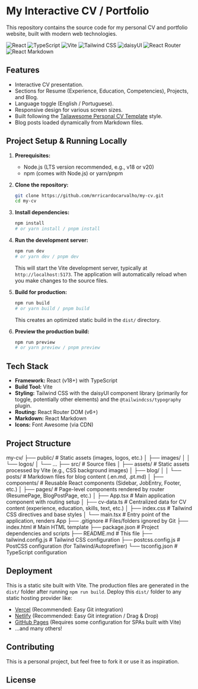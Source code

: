 # My Interactive CV / Portfolio

This repository contains the source code for my personal CV and portfolio website, built with modern web technologies.

![React](https://img.shields.io/badge/React-^18.2.0-61DAFB?logo=react)
![TypeScript](https://img.shields.io/badge/TypeScript-^5.2.2-3178C6?logo=typescript)
![Vite](https://img.shields.io/badge/Vite-^5.2.0-646CFF?logo=vite)
![Tailwind CSS](https://img.shields.io/badge/Tailwind_CSS-^3.4.1-06B6D4?logo=tailwindcss)
![daisyUI](https://img.shields.io/badge/daisyUI-^4.7.2-1ad1a5?logo=daisyui)
![React Router](https://img.shields.io/badge/React_Router-^6.22.3-CA4245?logo=reactrouter)
![React Markdown](https://img.shields.io/badge/React_Markdown-^10.1.0-blue)

<!-- Optional: Add a screenshot -->
<!-- ![Screenshot](link/to/your/screenshot.png) -->

## Features

*   Interactive CV presentation.
*   Sections for Resume (Experience, Education, Competencies), Projects, and Blog.
*   Language toggle (English / Portuguese).
*   Responsive design for various screen sizes.
*   Built following the [Tailawesome Personal CV Template](https://www.tailawesome.com/resources/personal-cv) style.
*   Blog posts loaded dynamically from Markdown files.

## Project Setup & Running Locally

1.  **Prerequisites:**
    *   Node.js (LTS version recommended, e.g., v18 or v20)
    *   npm (comes with Node.js) or yarn/pnpm

2.  **Clone the repository:**
    ```bash
    git clone https://github.com/mrricardocarvalho/my-cv.git
    cd my-cv
    ```

3.  **Install dependencies:**
    ```bash
    npm install
    # or yarn install / pnpm install
    ```

4.  **Run the development server:**
    ```bash
    npm run dev
    # or yarn dev / pnpm dev
    ```
    This will start the Vite development server, typically at `http://localhost:5173`. The application will automatically reload when you make changes to the source files.

5.  **Build for production:**
    ```bash
    npm run build
    # or yarn build / pnpm build
    ```
    This creates an optimized static build in the `dist/` directory.

6.  **Preview the production build:**
    ```bash
    npm run preview
    # or yarn preview / pnpm preview
    ```

## Tech Stack

*   **Framework:** React (v18+) with TypeScript
*   **Build Tool:** Vite
*   **Styling:** Tailwind CSS with the daisyUI component library (primarily for toggle, potentially other elements) and the `@tailwindcss/typography` plugin.
*   **Routing:** React Router DOM (v6+)
*   **Markdown:** React Markdown
*   **Icons:** Font Awesome (via CDN)

## Project Structure

my-cv/
├── public/ # Static assets (images, logos, etc.)
│ ├── images/
│ │ └── logos/
│ └── ...
├── src/ # Source files
│ ├── assets/ # Static assets processed by Vite (e.g., CSS background images)
│ ├── blog/
│ │ └── posts/ # Markdown files for blog content (.en.md, .pt.md)
│ ├── components/ # Reusable React components (Sidebar, JobEntry, Footer, etc.)
│ ├── pages/ # Page-level components rendered by router (ResumePage, BlogPostPage, etc.)
│ ├── App.tsx # Main application component with routing setup
│ ├── cv-data.ts # Centralized data for CV content (experience, education, skills, text, etc.)
│ ├── index.css # Tailwind CSS directives and base styles
│ └── main.tsx # Entry point of the application, renders App
├── .gitignore # Files/folders ignored by Git
├── index.html # Main HTML template
├── package.json # Project dependencies and scripts
├── README.md # This file
├── tailwind.config.js # Tailwind CSS configuration
├── postcss.config.js # PostCSS configuration (for Tailwind/Autoprefixer)
└── tsconfig.json # TypeScript configuration


## Deployment

This is a static site built with Vite. The production files are generated in the `dist/` folder after running `npm run build`. Deploy this `dist/` folder to any static hosting provider like:

*   [Vercel](https://vercel.com/) (Recommended: Easy Git integration)
*   [Netlify](https://www.netlify.com/) (Recommended: Easy Git integration / Drag & Drop)
*   [GitHub Pages](https://pages.github.com/) (Requires some configuration for SPAs built with Vite)
*   ...and many others!

<!-- Add specific deployment instructions if you choose one -->

## Contributing

This is a personal project, but feel free to fork it or use it as inspiration.

## License

<!-- Optional: Add a license like MIT -->
<!-- MIT License -->
<!-- Copyright (c) [Year] [Your Name] -->
<!-- ... full license text ... -->